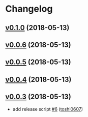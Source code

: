 # Changelog

## [v0.1.0](https://github.com/toshi0607/gig/compare/v0.0.6...v0.1.0) (2018-05-13)


## [v0.0.6](https://github.com/toshi0607/gig/compare/v0.0.5...v0.0.6) (2018-05-13)


## [v0.0.5](https://github.com/toshi0607/gig/compare/v0.0.4...v0.0.5) (2018-05-13)


## [v0.0.4](https://github.com/toshi0607/gig/compare/v0.0.4...v0.0.4) (2018-05-13)


## [v0.0.3](https://github.com/toshi0607/gig/compare/v0.0.2...v0.0.3) (2018-05-13)

* add release script [#6](https://github.com/toshi0607/gig/pull/6) ([toshi0607](https://github.com/toshi0607))
